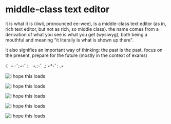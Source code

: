 # middle-class text editor
it is what it is (iiwii, pronounced ee-wee), is a middle-class text editor (as in, rich text editor, but not as rich, so middle class). 
the name comes from a derivation of what you see is what you get (wysiwyg), both being a mouthful and meaning "it literally is what is shown up there".

it also signifies an important way of thinking: the past is the past, focus on the present, prepare for the future (mostly in the context of exams)

☾ ⋆*･ﾟ:⋆*･ﾟ:⠀ *⋆.*:･ﾟ .: ⋆*･ﾟ: .⋆ 

![i hope this loads](https://i.imgur.com/ceNkNCB.jpeg)

![i hope this loads](https://i.imgur.com/nj7Lgxe.jpeg)

![i hope this loads](https://i.imgur.com/kHqRHAI.jpeg)

![i hope this loads](https://i.imgur.com/GnpTy4B.jpeg)

![i hope this loads](https://i.imgur.com/tfX1zbS.jpeg)
